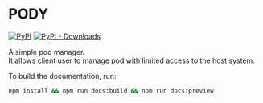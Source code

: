# PODY
[![PyPI](https://img.shields.io/pypi/v/pody)](https://pypi.org/project/pody/) [![PyPI - Downloads](https://img.shields.io/pypi/dm/pody)](https://pypi.org/project/pody/)  

A simple pod manager.   
It allows client user to manage pod with limited access to the host system.

To build the documentation, run:
```sh
npm install && npm run docs:build && npm run docs:preview
```